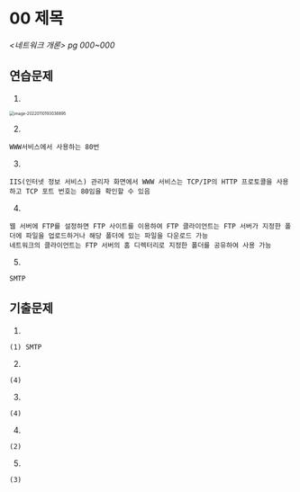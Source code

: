 # 00 제목

*<네트워크 개론> pg 000~000*



## 연습문제

1. 

   <img src="C:\Users\marigold\AppData\Roaming\Typora\typora-user-images\image-20220110193038895.png" alt="image-20220110193038895" style="zoom: 50%;" />
   
2. 

   ```
   WWW서비스에서 사용하는 80번
   ```

3. 

   ```
   IIS(인터넷 정보 서비스) 관리자 화면에서 WWW 서비스는 TCP/IP의 HTTP 프로토콜을 사용하고 TCP 포트 번호는 80임을 확인할 수 있음
   ```

4. 

   ```
   웹 서버에 FTP를 설정하면 FTP 사이트를 이용하여 FTP 클라이언트는 FTP 서버가 지정한 폴더에 파일을 업로드하거나 해당 폴더에 있는 파일을 다운로드 가능
   네트워크의 클라이언트는 FTP 서버의 홈 디렉터리로 지정한 폴더를 공유하여 사용 가능
   ```

5. 

   ```
   SMTP
   ```




## 기출문제

1. 

   ```
   (1) SMTP
   ```

2. 

   ```
   (4)
   ```

3. 

   ```
   (4)
   ```

4. 

   ```
   (2)
   ```

5. 

   ```
   (3)
   ```
